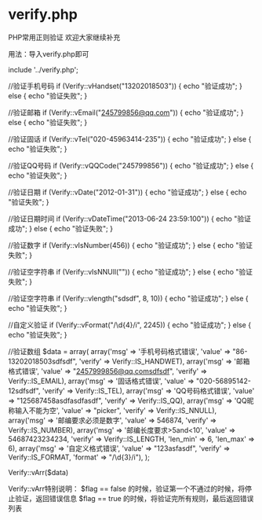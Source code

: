 verify.php
================================================================================
PHP常用正则验证  欢迎大家继续补充

用法：导入verify.php即可

include '../verify.php';

//验证手机号码
if (Verify::vHandset("13202018503")) {
    echo "验证成功";
} else {
    echo "验证失败";
}

//验证邮箱
if (Verify::vEmail("245799856@qq.com")) {
    echo "验证成功";
} else {
    echo "验证失败";
}


//验证固话
if (Verify::vTel("020-45963414-235")) {
    echo "验证成功";
} else {
    echo "验证失败";
}


//验证QQ号码
if (Verify::vQQCode("245799856")) {
    echo "验证成功";
} else {
    echo "验证失败";
}


//验证日期
if (Verify::vDate("2012-01-31")) {
    echo "验证成功";
} else {
    echo "验证失败";
}


//验证日期时间
if (Verify::vDateTime("2013-06-24 23:59:100")) {
    echo "验证成功";
} else {
    echo "验证失败";
}


//验证数字
if (Verify::vIsNumber(456)) {
    echo "验证成功";
} else {
    echo "验证失败";
}

//验证空字符串
if (Verify::vIsNNUll("")) {
    echo "验证成功";
} else {
    echo "验证失败";
}


//验证空字符串
if (Verify::vlength("sdsdf", 8, 10)) {
    echo "验证成功";
} else {
    echo "验证失败";
}

//自定义验证
if (Verify::vFormat("/\d{4}/i", 2245)) {
    echo "验证成功";
} else {
    echo "验证失败";
}

//验证数组
$data = array(
    array('msg' => '手机号码格式错误', 'value' => "86-13202018503sdfsdf", 'verify' => Verify::IS_HANDWET),
    array('msg' => '邮箱格式错误', 'value' => "2457999856@qq.comsdfsdf", 'verify' => Verify::IS_EMAIL),
    array('msg' => '固话格式错误', 'value' => "020-56895142-12sdfsdf", 'verify' => Verify::IS_TEL),
    array('msg' => 'QQ号码格式错误', 'value' => "125687458asdfasdfasdf", 'verify' => Verify::IS_QQ),
    array('msg' => 'QQ昵称输入不能为空', 'value' => "picker", 'verify' => Verify::IS_NNULL),
    array('msg' => '邮编要求必须是数字', 'value' => 546874, 'verify' => Verify::IS_NUMBER),
    array('msg' => '邮编长度要求>5and<10', 'value' => 54687423234234, 'verify' => Verify::IS_LENGTH, 'len_min' => 6, 'len_max' => 6),
    array('msg' => '自定义格式错误', 'value' => "123asfasdf", 'verify' => Verify::IS_FORMAT, 'format' => "/\d{3}/i"),
);

Verify::vArr($data)

Verify::vArr特别说明：
$flag == false 的时候，验证第一个不通过的时候，将停止验证，返回错误信息
$flag == true 的时候，将验证完所有规则，最后返回错误列表
